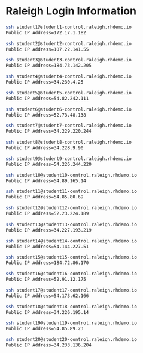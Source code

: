 # Raleigh Login Information

```bash
ssh student1@student1-control.raleigh.rhdemo.io
Public IP Address=172.17.1.182
```

```bash
ssh student2@student2-control.raleigh.rhdemo.io
Public IP Address=107.22.141.55
```

```bash
ssh student3@student3-control.raleigh.rhdemo.io
Public IP Address=184.73.142.205
```

```bash
ssh student4@student4-control.raleigh.rhdemo.io
Public IP Address=34.230.4.25
```

```bash
ssh student5@student5-control.raleigh.rhdemo.io
Public IP Address=54.82.242.111
```

```bash
ssh student6@student6-control.raleigh.rhdemo.io
Public IP Address=52.73.48.138
```

```bash
ssh student7@student7-control.raleigh.rhdemo.io
Public IP Address=34.229.220.244
```

```bash
ssh student8@student8-control.raleigh.rhdemo.io
Public IP Address=34.228.9.90
```

```bash
ssh student9@student9-control.raleigh.rhdemo.io
Public IP Address=54.226.244.220
```

```bash
ssh student10@student10-control.raleigh.rhdemo.io
Public IP Address=54.89.165.14
```

```bash
ssh student11@student11-control.raleigh.rhdemo.io
Public IP Address=54.85.80.69
```

```bash
ssh student12@student12-control.raleigh.rhdemo.io
Public IP Address=52.23.224.189
```

```bash
ssh student13@student13-control.raleigh.rhdemo.io
Public IP Address=34.227.193.219
```

```bash
ssh student14@student14-control.raleigh.rhdemo.io
Public IP Address=54.144.227.51
```

```bash
ssh student15@student15-control.raleigh.rhdemo.io
Public IP Address=184.72.86.170
```

```bash
ssh student16@student16-control.raleigh.rhdemo.io
Public IP Address=52.91.12.175
```

```bash
ssh student17@student17-control.raleigh.rhdemo.io
Public IP Address=54.173.62.166
```

```bash
ssh student18@student18-control.raleigh.rhdemo.io
Public IP Address=34.226.195.14
```

```bash
ssh student19@student19-control.raleigh.rhdemo.io
Public IP Address=54.85.89.23
```

```bash
ssh student20@student20-control.raleigh.rhdemo.io
Public IP Address=34.233.136.204
```
